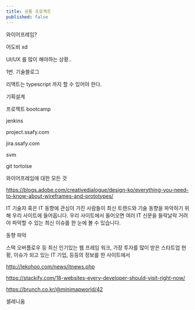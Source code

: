 ```yaml
---
title: 공통 프로젝트
published: false
---
```


와이어프레임?

어도비 xd

UI/UX 를 많이 해야하는 상황..



1번. 기술블로그

리액트는 typescript 까지 할 수 있어야 한다.



기획설계

프로젝트 bootcamp

jenkins

project.ssafy.com

jira.ssafy.com



svm

git tortoise



와이어프레임에 대한 모든 것

https://blogs.adobe.com/creativedialogue/design-ko/everything-you-need-to-know-about-wireframes-and-prototypes/





IT 기술자 혹은 IT 동향에 관심이 가진 사람들이 최신 트렌드와 기술 동향을 파악하기 위해 우리 사이트에 들어옵니다. 우리 사이트에서 들어오면 여러 IT 신문을 들락날락 거려야 파악할 수 있는 최신 이슈를 한 눈에 볼 수 있습니다.



동향 파악

스택 오버플로우 등 최신 인기있는 웹 프레임 워크, 가장 투자를 많이 받은 스타트업 현황, 이슈가 되고 있는 IT 기업, 등등의 정보를 한 사이트에서

http://lekohoo.com/news/itnews.php



https://stackify.com/18-websites-every-developer-should-visit-right-now/



https://brunch.co.kr/@minimapworld/42



셀레니움